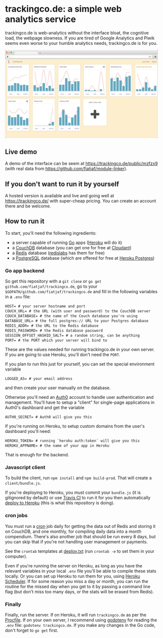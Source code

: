 # trackingco.de: a simple web analytics service

trackingco.de is web-analytics without the interface bloat, the cognitive load, the webpage slowness. If you are tired of Google Analytics and Piwik seems even worse to your humble analytics needs, trackingco.de is for you.

![screenshot](screenshot.jpg)

## Live demo

A demo of the interface can be seem at https://trackingco.de/public/mzfzx9 (with real data from https://github.com/fiatjaf/module-linker).

## If you don't want to run it by yourself

A hosted version is available and live and going well at https://trackingco.de/ with super-cheap pricing. You can create an account there and be welcome.

## How to run it

To start, you'll need the following ingredients:

  * a server capable of running [Go](https://golang.org/) apps ([Heroku](https://www.heroku.com/) will do it)
  * a [CouchDB](http://couchdb.apache.org/) database (you can get one for free at [Cloudant](cloudant.com))
  * a [Redis](https://redis.io/) database ([redislabs](https://redislabs.com/) has them for free)
  * a [PostgreSQL](https://www.postgresql.org/) database (which are offered for free at [Heroku Postgres](https://www.heroku.com/postgres))

### Go app backend

So get this repository with a `git clone` or `go get github.com/fiatjaf/trackingco.de`, go to your `$GOPATH/github.com/fiatjaf/trackingco.de` and fill in the following variables in a `.env` file:

```env
HOST= # your server hostname and port
COUCH_URL= # the URL (with user and password) to the CouchDB server
COUCH_DATABASE= # the name of the Couch database you're using
DATABASE_URL= # the full postgres:// URL to your Postgres database
REDIS_ADDR= # the URL to the Redis database
REDIS_PASSWORD= # the Redis database password
SESSION_OFFSET_HASHID_SALT= # a random string, can be anything
PORT= # the PORT which your server will bind to
```

These are the values needed for running trackingco.de in your own server. If you are going to use Heroku, you'll don't need the `PORT`.

If you plan to run this just for yourself, you can set the special environment variable

```env
LOGGED_AS= # your email address
```

and then create your user manually on the database.

Otherwise you'll need an [Auth0](https://auth0.com/) account to handle user authentication and management. You'll have to setup a "client" for single-page applications in Auth0's dashboard and get the variable

```env
AUTH0_SECRET= # Auth0 will give you this
```

If you're running on Heroku, to setup custom domains from the user's dashboard you'll need:

```env
HEROKU_TOKEN= # running `heroku auth:token` will give you this
HEROKU_APPNAME= # the name of your app in Heroku
```

That is enough for the backend.

### Javascript client

To build the client, run `npm install` and `npm build-prod`. That will create a `client/bundle.js`.

If you're deploying to Heroku, you must commit your `bundle.js` (it is gitignored by default) or use [Travis CI](https://travis-ci.org/) to run it for you then automatically [deploy to Heroku](https://docs.travis-ci.com/user/deployment/heroku/) (this is what this repository is doing).

### cron jobs

You must run a [cron](https://en.wikipedia.org/wiki/Cron) job daily for getting the data out of Redis and storing it on CouchDB, and one monthly, for compiling daily data into a month compendium. There's also another job that should be run every 8 days, but you can skip that if you're not handling user management or payments.

See the `crontab` templates at [deploy.txt](deploy.txt) (run `crontab -e` to set them in your computer).

Even if you're running the server on Heroku, as long as you have the relevant variables in your local `.env` file you'll be able to compile these stats locally. Or you can set up Heroku to run them for you, using [Heroku Scheduler](https://devcenter.heroku.com/articles/scheduler). If for some reason you miss a day or month, you can run the routine for the missed day when you get to it by passing a command line flag (but don't miss too many days, or the stats will be erased from Redis).

### Finally

Finally, run the server. If on Heroku, it will run `trackingco.de` as per the [Procfile](Procfile). If on your own server, I recommend using [godotenv](https://github.com/joho/godotenv) for reading the `.env` file: `godotenv trackingco.de`. If you make any changes in the Go code, don't forget to `go get` first.
